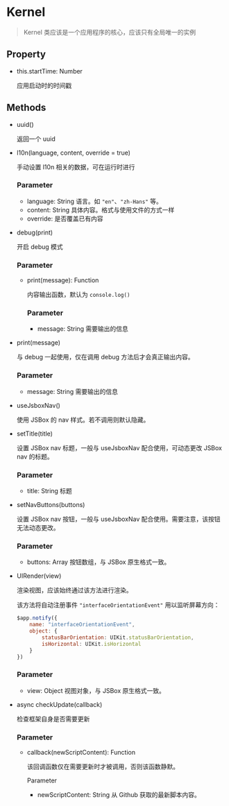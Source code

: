 # Kernel

> Kernel 类应该是一个应用程序的核心，应该只有全局唯一的实例

## Property

- this.startTime: Number

    应用启动时的时间戳

## Methods

- uuid()

    返回一个 uuid

- l10n(language, content, override = true)

    手动设置 l10n 相关的数据，可在运行时进行
    
    ### Parameter
    
    - language: String 语言。如 `"en"`、`"zh-Hans"` 等。
    - content: String 具体内容。格式与使用文件的方式一样
    - override: 是否覆盖已有内容

- debug(print)

    开启 debug 模式

    ### Parameter
    
    - print(message): Function

        内容输出函数，默认为 `console.log()`

        ### Parameter
    
        - message: String 需要输出的信息

- print(message)

    与 debug 一起使用，仅在调用 debug 方法后才会真正输出内容。

    ### Parameter
    
    - message: String 需要输出的信息

- useJsboxNav()

    使用 JSBox 的 nav 样式。若不调用则默认隐藏。

- setTitle(title)

    设置 JSBox nav 标题，一般与 useJsboxNav 配合使用，可动态更改 JSBox nav 的标题。

    ### Parameter
    
    - title: String 标题

- setNavButtons(buttons)

    设置 JSBox nav 按钮，一般与 useJsboxNav 配合使用。需要注意，该按钮无法动态更改。

    ### Parameter
    
    - buttons: Array 按钮数组，与 JSBox 原生格式一致。

- UIRender(view)

    渲染视图，应该始终通过该方法进行渲染。

    该方法将自动注册事件 `"interfaceOrientationEvent"` 用以监听屏幕方向：

    ```js
    $app.notify({
        name: "interfaceOrientationEvent",
        object: {
            statusBarOrientation: UIKit.statusBarOrientation,
            isHorizontal: UIKit.isHorizontal
        }
    })
    ```

    ### Parameter
    
    - view: Object 视图对象，与 JSBox 原生格式一致。

- async checkUpdate(callback)

    检查框架自身是否需要更新

    ### Parameter
    
    - callback(newScriptContent): Function 
    
        该回调函数仅在需要更新时才被调用，否则该函数静默。

        Parameter
    
        - newScriptContent: String 从 Github 获取的最新脚本内容。

